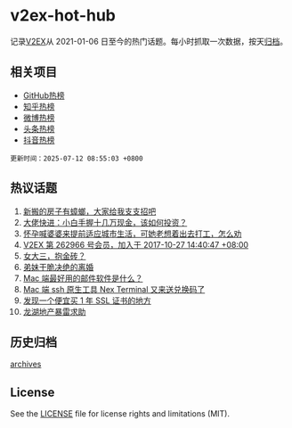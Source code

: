 # v2ex-hot-hub

 记录[V2EX](https://www.v2ex.com/)从 2021-01-06 日至今的热门话题。每小时抓取一次数据，按天[归档](archives)。
 
 ## 相关项目

- [GitHub热榜](https://github.com/snaildev/github-hot-hub)
- [知乎热榜](https://github.com/snaildev/zhihu-hot-hub)
- [微博热榜](https://github.com/snaildev/weibo-hot-hub)
- [头条热榜](https://github.com/snaildev/toutiao-hot-hub)
- [抖音热榜](https://github.com/snaildev/douyin-hot-hub)


 `更新时间：2025-07-12 08:55:03 +0800`

## 热议话题

1. [新搬的房子有蟑螂，大家给我支支招吧](https://www.v2ex.com/t/1144467)
1. [大佬快进：小白手握十几万现金，该如何投资？](https://www.v2ex.com/t/1144520)
1. [怀孕喊婆婆来提前适应城市生活，可她老想着出去打工，怎么劝](https://www.v2ex.com/t/1144497)
1. [V2EX 第 262966 号会员，加入于 2017-10-27 14:40:47 +08:00](https://www.v2ex.com/t/1144478)
1. [女大三，抱金砖？](https://www.v2ex.com/t/1144469)
1. [弟妹干脆决绝的离婚](https://www.v2ex.com/t/1144632)
1. [Mac 端最好用的邮件软件是什么？](https://www.v2ex.com/t/1144442)
1. [Mac 端 ssh 原生工具 Nex Terminal 又来送兑换码了](https://www.v2ex.com/t/1144523)
1. [发现一个便宜买 1 年 SSL 证书的地方](https://www.v2ex.com/t/1144542)
1. [龙湖地产暴雷求助](https://www.v2ex.com/t/1144595)

## 历史归档

[archives](archives)

## License

See the [LICENSE](LICENSE) file for license rights and limitations (MIT).
